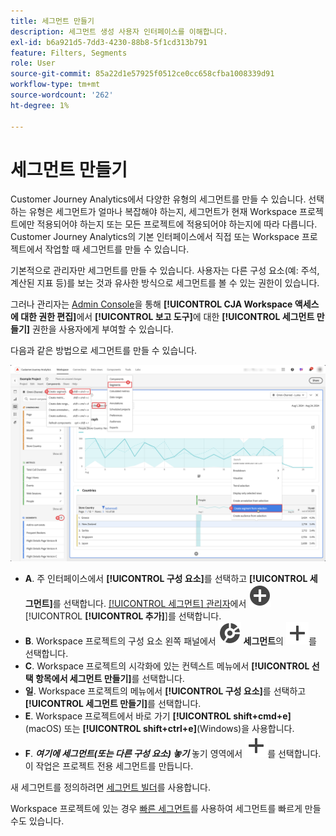 ```yaml
---
title: 세그먼트 만들기
description: 세그먼트 생성 사용자 인터페이스를 이해합니다.
exl-id: b6a921d5-7dd3-4230-88b8-5f1cd313b791
feature: Filters, Segments
role: User
source-git-commit: 85a22d1e57925f0512ce0cc658cfba1008339d91
workflow-type: tm+mt
source-wordcount: '262'
ht-degree: 1%

---
```


# 세그먼트 만들기

Customer Journey Analytics에서 다양한 유형의 세그먼트를 만들 수 있습니다.  선택하는 유형은 세그먼트가 얼마나 복잡해야 하는지, 세그먼트가 현재 Workspace 프로젝트에만 적용되어야 하는지 또는 모든 프로젝트에 적용되어야 하는지에 따라 다릅니다. Customer Journey Analytics의 기본 인터페이스에서 직접 또는 Workspace 프로젝트에서 작업할 때 세그먼트를 만들 수 있습니다.

기본적으로 관리자만 세그먼트를 만들 수 있습니다. 사용자는 다른 구성 요소(예: 주석, 계산된 지표 등)를 보는 것과 유사한 방식으로 세그먼트를 볼 수 있는 권한이 있습니다.

그러나 관리자는 [Admin Console](/help/technotes/access-control.md#user-level-access)을 통해 **[!UICONTROL CJA Workspace 액세스에 대한 권한 편집]**&#x200B;에서 **[!UICONTROL 보고 도구]**&#x200B;에 대한 **[!UICONTROL 세그먼트 만들기]** 권한을 사용자에게 부여할 수 있습니다.

다음과 같은 방법으로 세그먼트를 만들 수 있습니다.

![세그먼트를 만드는 방법](assets/create-filter.png)

* **A**. 주 인터페이스에서 **[!UICONTROL 구성 요소]**&#x200B;를 선택하고 **[!UICONTROL 세그먼트]**&#x200B;를 선택합니다. [[!UICONTROL 세그먼트] 관리자](/help/components/filters/manage-filters.md)에서 ![AddCircle](/help/assets/icons/AddCircle.svg) [!UICONTROL **[!UICONTROL 추가]**]를 선택합니다.
* **B**. Workspace 프로젝트의 구성 요소 왼쪽 패널에서 ![세그먼트](/help/assets/icons/Segmentation.svg) **세그먼트**&#x200B;의 ![추가](/help/assets/icons/Add.svg)를 선택합니다.
* **C**. Workspace 프로젝트의 시각화에 있는 컨텍스트 메뉴에서 **[!UICONTROL 선택 항목에서 세그먼트 만들기]**&#x200B;를 선택합니다.
* **일**. Workspace 프로젝트의 메뉴에서 **[!UICONTROL 구성 요소]**&#x200B;를 선택하고 **[!UICONTROL 세그먼트 만들기]**&#x200B;를 선택합니다.
* **E**. Workspace 프로젝트에서 바로 가기 **[!UICONTROL shift+cmd+e]**(macOS) 또는 **[!UICONTROL shift+ctrl+e]**(Windows)을 사용합니다.
* **F**. ***여기에 세그먼트(또는 다른 구성 요소) 놓기*** 놓기 영역에서 ![추가](/help/assets/icons/Add.svg)를 선택합니다. 이 작업은 프로젝트 전용 세그먼트를 만듭니다.

새 세그먼트를 정의하려면 [세그먼트 빌더](/help/components/filters/filter-builder.md)를 사용합니다.

Workspace 프로젝트에 있는 경우 [빠른 세그먼트](/help/components/filters/quick-filters.md)를 사용하여 세그먼트를 빠르게 만들 수도 있습니다.

